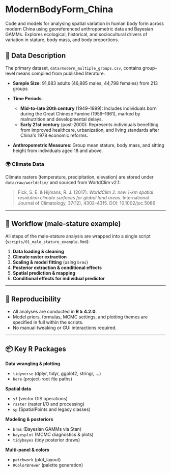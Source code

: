 # ModernBodyForm_China
Code and models for analysing spatial variation in human body form across modern China using georeferenced anthropometric data and Bayesian GAMMs. Explores ecological, historical, and sociocultural drivers of variation in stature, body mass, and body proportions.

## 📂 Data Description
The primary dataset, `data/modern_multiple_groups.csv`, contains group-level means compiled from published literature.
- **Sample Size**: 91,683 adults (46,885 males, 44,798 females) from 213 groups

- **Time Periods**:  
  - **Mid-to-late 20th century** (1949–1999): Includes individuals born during the Great Chinese Famine (1959–1961), marked by malnutrition and developmental delays.  
  - **Early 21st century** (post-2000): Represents individuals benefiting from improved healthcare, urbanization, and living standards after China's 1978 economic reforms.  
- **Anthropometric Measures**: Group mean stature, body mass, and sitting height from individuals aged 18 and above. 

### 🌍 Climate Data
Climate rasters (temperature, precipitation, elevation) are stored under `data/raw/worldclim/` and sourced from WorldClim v2.1:  
> Fick, S. E. & Hijmans, R. J. (2017). *WorldClim 2: new 1-km spatial resolution climate surfaces for global land areas.* International Journal of Climatology, 37(12), 4302–4315. DOI: 10.1002/joc.5086

---
## 🔁 Workflow (male‐stature example)

All steps of the male-stature analysis are wrapped into a single script (`scripts/01_male_stature_example.Rmd`):

1. **Data loading & cleaning**  
2. **Climate raster extraction**  
3. **Scaling & model fitting** (using `brms`)  
4. **Posterior extraction & conditional effects**  
5. **Spatial prediction & mapping**
6. **Conditional effects for individual predictor**

---
## 🔁 Reproducibility
- All analyses are conducted in **R ≥ 4.2.0**.
- Model priors, formulas, MCMC settings, and plotting themes are specified in full within the scripts.
- No manual tweaking or GUI interactions required.

---
## 📦 Key R Packages

**Data wrangling & plotting**  
- `tidyverse` (dplyr, tidyr, ggplot2, stringr, …)  
- `here` (project-root file paths)

**Spatial data**  
- `sf` (vector GIS operations)  
- `raster` (raster I/O and processing)  
- `sp` (SpatialPoints and legacy classes)

**Modeling & posteriors**  
- `brms` (Bayesian GAMMs via Stan)  
- `bayesplot` (MCMC diagnostics & plots)  
- `tidybayes` (tidy posterior draws)

**Multi-panel & colors**  
- `patchwork` (plot_layout)  
- `RColorBrewer` (palette generation)




